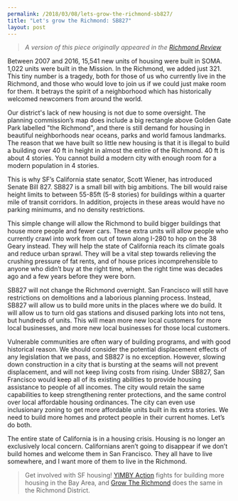 ```yaml
---
permalink: /2018/03/08/lets-grow-the-richmond-sb827/
title: "Let's grow the Richmond: SB827"
layout: post
---
```

> *A version of this piece originally appeared in the [Richmond Review](https://sfrichmondreview.com/2018/03/03/letter-to-the-editor-3/)*

Between 2007 and 2016, 15,541 new units of housing were built in SOMA. 1,022 units were built in the Mission. In the Richmond, we added just 321. This tiny number is a tragedy, both for those of us who currently live in the Richmond, and those who would love to join us if we could just make room for them. It betrays the spirit of a neighborhood which has historically welcomed newcomers from around the world.

Our district's lack of new housing is not due to some oversight. The planning commission’s map does include a big rectangle above Golden Gate Park labelled "the Richmond", and there is still demand for housing in beautiful neighborhoods near oceans, parks and world famous landmarks. The reason that we have built so little new housing is that it is illegal to build a building over 40 ft in height in almost the entire of the Richmond. 40 ft is about 4 stories. You cannot build a modern city with enough room for a modern population in 4 stories.

This is why SF’s California state senator, Scott Wiener, has introduced Senate Bill 827. SB827 is a small bill with big ambitions. The bill would raise height limits to between 55-85ft (5-8 stories) for buildings within a quarter mile of transit corridors. In addition, projects in these areas would have no parking minimums, and no density restrictions.

This simple change will allow the Richmond to build bigger buildings that house more people and fewer cars. These extra units will allow people who currently crawl into work from out of town along I-280 to hop on the 38 Geary instead. They will help the state of California reach its climate goals and reduce urban sprawl. They will be a vital step towards relieving the crushing pressure of fat rents, and of house prices incomprehensible to anyone who didn’t buy at the right time, when the right time was decades ago and a few years before they were born.

SB827 will not change the Richmond overnight. San Francisco will still have restrictions on demolitions and a laborious planning process. Instead, SB827 will allow us to build more units in the places where we do build. It will allow us to turn old gas stations and disused parking lots into not tens, but hundreds of units. This will mean more new local customers for more local businesses, and more new local businesses for those local customers.

Vulnerable communities are often wary of building programs, and with good historical reason. We should consider the potential displacement effects of any legislation that we pass, and SB827 is no exception. However, slowing down construction in a city that is bursting at the seams will not prevent displacement, and will not keep living costs from rising. Under SB827, San Francisco would keep all of its existing abilities to provide housing assistance to people of all incomes. The city would retain the same capabilities to keep strengthening renter protections, and the same control over local affordable housing ordinances. The city can even use inclusionary zoning to get more affordable units built in its extra stories. We need to build more homes and protect people in their current homes. Let’s do both.

The entire state of California is in a housing crisis. Housing is no longer an exclusively local concern. Californians aren’t going to disappear if we don’t build homes and welcome them in San Francisco. They all have to live somewhere, and I want more of them to live in the Richmond.

> Get involved with SF housing! [YIMBY Action](https://yimbyaction.org/) fights for building more housing in the Bay Area, and [Grow The Richmond](https://growtherichmond.com/) does the same in the Richmond District.
